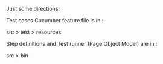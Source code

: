 Just some directions:


Test cases Cucumber feature file is in : 

src > test > resources

Step definitions and Test runner (Page Object Model) are in :

src > bin

